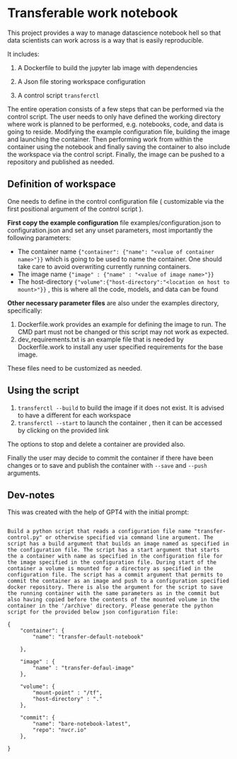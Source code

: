 # Transferable work notebook

This project provides a way to manage datascience notebook hell so that data scientists can work across is a way that is easily reproducible.

It includes:

1. A Dockerfile to build the jupyter lab image with dependencies

2. A Json file storing workspace configuration

3. A control script `transferctl`

The entire operation consists of a few steps that can be performed via the control script. The user needs to only have defined the working directory where work is planned to be performed, e.g. notebooks, code, and data is going to reside. Modifying the example configuration file, building the image and launching the container. Then performing work from within the container using the notebook and finally saving the container to also include the workspace via the control script. Finally, the image can be pushed to a repository and published as needed. 

## Definition of workspace

One needs to define in the control configuration file ( customizable via the first positional argument of the control script ). 

**First copy the example configuration** file examples/configuration.json to configuration.json and set any unset parameters, most importantly the following parameters:

- The container name `{"container": {"name": "<value of container name>"}}` which is going to be used to name the container. One should take care to avoid overwriting currently running containers. 
- The image name `{"image" : {"name" : "<value of image name>"}}`
- The host-directory `{"volume":{"host-directory":"<location on host to mount>"}}` , this is where all the code, models, and data can be found

**Other necessary parameter files** are also under the examples directory, specifically:

1. Dockerfile.work provides an example for defining the image to run. The CMD part must not be changed or this script may not work as expected.
2. dev_requirements.txt is an example file that is needed by Dockerfile.work to install any user specified requirements for the base image.

These files need to be customized as needed.


## Using the script

1. `transferctl --build` to build the image if it does not exist. It is advised to have a different for each workspace
2. `transferctl --start` to launch the container , then it can be accessed by clicking on the provided link

The options to stop and delete a container are provided also. 

Finally the user may decide to commit the container if there have been changes or to save and publish the container with `--save` and `--push` arguments.


## Dev-notes

This was created with the help of GPT4 with the initial prompt:

```

Build a python script that reads a configuration file name "transfer-control.py" or otherwise specified via command line argument. The script has a build argument that builds an image named as specified in the configuration file. The script has a start argument that starts the a container with name as specified in the configuration file for the image specified in the configuration file. During start of the container a volume is mounted for a directory as specified in the configuration file. The script has a commit argument that permits to commit the container as an image and push to a configuration specified docker repository. There is also the argument for the script to save the running container with the same parameters as in the commit but also having copied before the contents of the mounted volume in the container in the '/archive' directory. Please generate the python script for the provided below json configuration file:

{
    "container": {
        "name": "transfer-default-notebook"

    },

    "image" : {
        "name" : "transfer-defaul-image"
    },

    "volume": {
        "mount-point" : "/tf",
        "host-directory" : "."
    },

    "commit": {
        "name": "bare-notebook-latest",
        "repo": "nvcr.io"
    },

}

```
